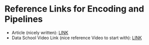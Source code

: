 # Reference Links for Encoding and Pipelines

- Article (nicely written): [LINK](https://pbpython.com/categorical-encoding.html)
- Data School Video Link (nice reference Video to start with): [LINK](https://www.youtube.com/watch?v=irHhDMbw3xo)
